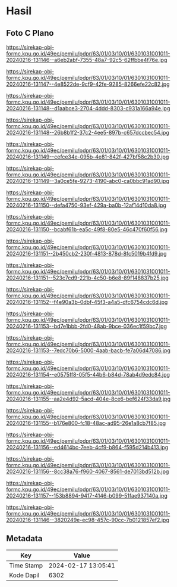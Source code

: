 # Hasil

## Foto C Plano

https://sirekap-obj-formc.kpu.go.id/49ec/pemilu/pdpr/63/01/03/10/01/6301031001011-20240216-131146--a6eb2abf-7355-48a7-92c5-62ffbbe4f76e.jpg

https://sirekap-obj-formc.kpu.go.id/49ec/pemilu/pdpr/63/01/03/10/01/6301031001011-20240216-131147--4e8522de-9cf9-42fe-9285-8266efe22c82.jpg

https://sirekap-obj-formc.kpu.go.id/49ec/pemilu/pdpr/63/01/03/10/01/6301031001011-20240216-131148--d1aabce3-2704-4ddd-8303-c931a166a94e.jpg

https://sirekap-obj-formc.kpu.go.id/49ec/pemilu/pdpr/63/01/03/10/01/6301031001011-20240216-131148--26b8b1f2-37c2-4ee5-897b-c657dccbec54.jpg

https://sirekap-obj-formc.kpu.go.id/49ec/pemilu/pdpr/63/01/03/10/01/6301031001011-20240216-131149--cefce34e-095b-4e81-842f-427bf58c2b30.jpg

https://sirekap-obj-formc.kpu.go.id/49ec/pemilu/pdpr/63/01/03/10/01/6301031001011-20240216-131149--3a0ce5fe-9273-4190-abc0-ca0bbc91ad90.jpg

https://sirekap-obj-formc.kpu.go.id/49ec/pemilu/pdpr/63/01/03/10/01/6301031001011-20240216-131150--defa4750-93ef-429a-ba0b-12af14d10da8.jpg

https://sirekap-obj-formc.kpu.go.id/49ec/pemilu/pdpr/63/01/03/10/01/6301031001011-20240216-131150--bcabf61b-ea5c-49f8-80e5-46c470f60f56.jpg

https://sirekap-obj-formc.kpu.go.id/49ec/pemilu/pdpr/63/01/03/10/01/6301031001011-20240216-131151--2b450cb2-230f-4813-878d-8fc5019b4fd9.jpg

https://sirekap-obj-formc.kpu.go.id/49ec/pemilu/pdpr/63/01/03/10/01/6301031001011-20240216-131151--523c7cd9-221b-4c50-b6e8-89f148837b25.jpg

https://sirekap-obj-formc.kpu.go.id/49ec/pemilu/pdpr/63/01/03/10/01/6301031001011-20240216-131152--f4e90a3b-0dbf-45f3-a4a5-dfc6754cdc6d.jpg

https://sirekap-obj-formc.kpu.go.id/49ec/pemilu/pdpr/63/01/03/10/01/6301031001011-20240216-131153--bd7e1bbb-2fd0-48ab-9bce-036ec1f59bc7.jpg

https://sirekap-obj-formc.kpu.go.id/49ec/pemilu/pdpr/63/01/03/10/01/6301031001011-20240216-131153--7edc70b6-5000-4aab-bacb-fe7a06d47086.jpg

https://sirekap-obj-formc.kpu.go.id/49ec/pemilu/pdpr/63/01/03/10/01/6301031001011-20240216-131154--e0575ff8-05f5-44b6-b84d-78ab4d9edc84.jpg

https://sirekap-obj-formc.kpu.go.id/49ec/pemilu/pdpr/63/01/03/10/01/6301031001011-20240216-131155--aa2e4d92-5acd-404e-8ce6-bef624f33da9.jpg

https://sirekap-obj-formc.kpu.go.id/49ec/pemilu/pdpr/63/01/03/10/01/6301031001011-20240216-131155--b176e800-fc18-48ac-ad95-26e1a8cb7f85.jpg

https://sirekap-obj-formc.kpu.go.id/49ec/pemilu/pdpr/63/01/03/10/01/6301031001011-20240216-131156--ed4614bc-7eeb-4cf9-b864-f595d214b413.jpg

https://sirekap-obj-formc.kpu.go.id/49ec/pemilu/pdpr/63/01/03/10/01/6301031001011-20240216-131156--8cc38a76-f960-4067-8561-de7013bd512b.jpg

https://sirekap-obj-formc.kpu.go.id/49ec/pemilu/pdpr/63/01/03/10/01/6301031001011-20240216-131157--153b8894-9417-4146-b099-51fae937140a.jpg

https://sirekap-obj-formc.kpu.go.id/49ec/pemilu/pdpr/63/01/03/10/01/6301031001011-20240216-131146--3820249e-ec98-457c-90cc-7b0121857ef2.jpg


## Metadata

| Key        | Value               |
| ---------- | ------------------- |
| Time Stamp | 2024-02-17 13:05:41 |
| Kode Dapil | 6302                |



